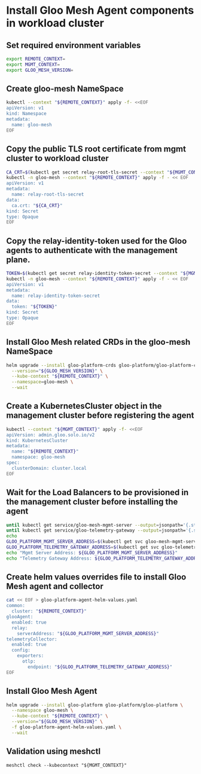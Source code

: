 # Install Gloo Mesh Agent components in workload cluster

## Set required environment variables

```bash
export REMOTE_CONTEXT=
export MGMT_CONTEXT=
export GLOO_MESH_VERSION=
```

## Create gloo-mesh NameSpace

```bash
kubectl --context "${REMOTE_CONTEXT}" apply -f- <<EOF
apiVersion: v1
kind: Namespace
metadata:
  name: gloo-mesh
EOF
```

## Copy the public TLS root certificate from mgmt cluster to workload cluster

```bash
CA_CRT=$(kubectl get secret relay-root-tls-secret --context "${MGMT_CONTEXT}" -n gloo-mesh -o jsonpath='{.data.ca\.crt}')
kubectl -n gloo-mesh --context "${REMOTE_CONTEXT}" apply -f - << EOF
apiVersion: v1
metadata:
  name: relay-root-tls-secret
data:
  ca.crt: "${CA_CRT}"
kind: Secret
type: Opaque
EOF
```

## Copy the relay-identity-token used for the Gloo agents to authenticate with the management plane.

```bash
TOKEN=$(kubectl get secret relay-identity-token-secret --context "${MGMT_CONTEXT}" -n gloo-mesh -o jsonpath='{.data.token}')
kubectl -n gloo-mesh --context "${REMOTE_CONTEXT}" apply -f - << EOF
apiVersion: v1
metadata:
  name: relay-identity-token-secret
data:
  token: "${TOKEN}"
kind: Secret
type: Opaque
EOF
```

## Install Gloo Mesh related CRDs in the gloo-mesh NameSpace

```bash
helm upgrade --install gloo-platform-crds gloo-platform/gloo-platform-crds \
  --version="${GLOO_MESH_VERSION}" \
  --kube-context "${REMOTE_CONTEXT}" \
  --namespace=gloo-mesh \
  --wait
```

## Create a KubernetesCluster object in the management cluster before registering the agent

```bash
kubectl --context "${MGMT_CONTEXT}" apply -f- <<EOF
apiVersion: admin.gloo.solo.io/v2
kind: KubernetesCluster
metadata:
  name: "${REMOTE_CONTEXT}"
  namespace: gloo-mesh
spec:
  clusterDomain: cluster.local
EOF
```

## Wait for the Load Balancers to be provisioned in the management cluster before installing the agent

```bash
until kubectl get service/gloo-mesh-mgmt-server --output=jsonpath='{.status.loadBalancer}' --context "${MGMT_CONTEXT}" -n gloo-mesh | grep "ingress"; do : ; done
until kubectl get service/gloo-telemetry-gateway --output=jsonpath='{.status.loadBalancer}' --context "${MGMT_CONTEXT}" -n gloo-mesh | grep "ingress"; do : ; done
echo
GLOO_PLATFORM_MGMT_SERVER_ADDRESS=$(kubectl get svc gloo-mesh-mgmt-server --context "${MGMT_CONTEXT}" -n gloo-mesh -o jsonpath='{.status.loadBalancer.ingress[0].*}'):$(kubectl get svc gloo-mesh-mgmt-server --context "${MGMT_CONTEXT}" -n gloo-mesh -o jsonpath='{.spec.ports[?(@.name=="grpc")].port}')
GLOO_PLATFORM_TELEMETRY_GATEWAY_ADDRESS=$(kubectl get svc gloo-telemetry-gateway --context "${MGMT_CONTEXT}" -n gloo-mesh -o jsonpath='{.status.loadBalancer.ingress[0].*}'):$(kubectl get svc gloo-telemetry-gateway --context "${MGMT_CONTEXT}" -n gloo-mesh -o jsonpath='{.spec.ports[?(@.name=="otlp")].port}')
echo "Mgmt Server Address: ${GLOO_PLATFORM_MGMT_SERVER_ADDRESS}"
echo "Telemetry Gateway Address: ${GLOO_PLATFORM_TELEMETRY_GATEWAY_ADDRESS}"
```

## Create helm values overrides file to install Gloo Mesh agent and collector

```bash
cat << EOF > gloo-platform-agent-helm-values.yaml
common:
  cluster: "${REMOTE_CONTEXT}"
glooAgent:
  enabled: true
  relay:
    serverAddress: "${GLOO_PLATFORM_MGMT_SERVER_ADDRESS}"
telemetryCollector:
  enabled: true
  config:
    exporters:
      otlp:
        endpoint: "${GLOO_PLATFORM_TELEMETRY_GATEWAY_ADDRESS}"
EOF
```

## Install Gloo Mesh Agent

```bash
helm upgrade --install gloo-platform gloo-platform/gloo-platform \
  --namespace gloo-mesh \
  --kube-context "${REMOTE_CONTEXT}" \
  --version="${GLOO_MESH_VERSION}" \
  -f gloo-platform-agent-helm-values.yaml \
  --wait
```

## Validation using meshctl

```
meshctl check --kubecontext "${MGMT_CONTEXT}"
```
